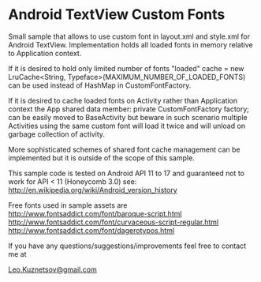 Android TextView Custom Fonts
=============================

Small sample that allows to use custom font in layout.xml and style.xml for Android TextView.
Implementation holds all loaded fonts in memory relative to Application context.

If it is desired to hold only limited number of fonts "loaded"
  cache = new LruCache<String, Typeface>(MAXIMUM_NUMBER_OF_LOADED_FONTS)
can be used instead of HashMap in CustomFontFactory.

If it is desired to cache loaded fonts on Activity rather than Application context
the App shared data member:
    private CustomFontFactory factory;
can be easily moved to BaseActivity but beware in such scenario multiple Activities
using the same custom font will load it twice and will unload on garbage collection
of activity.

More sophisticated schemes of shared font cache management can be implemented but
it is outside of the scope of this sample.

This sample code is tested on Android API 11 to 17 and guaranteed not to work for
API < 11 (Honeycomb 3.0) see: http://en.wikipedia.org/wiki/Android_version_history

Free fonts used in sample assets are
http://www.fontsaddict.com/font/baroque-script.html
http://www.fontsaddict.com/font/curvaceous-script-regular.html
http://www.fontsaddict.com/font/dagerotypos.html

If you have any questions/suggestions/improvements feel free to contact me at

Leo.Kuznetsov@gmail.com

